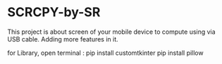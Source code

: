 # SCRCPY-by-SR
This project is about screen  of your mobile device to compute using via USB cable. 
Adding more features in it. 

for Library, open terminal :
pip install customtkinter
pip install pillow 



